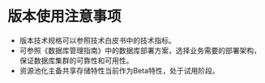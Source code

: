 # 版本使用注意事项

-   版本技术规格可以参照技术白皮书中的技术指标。
-   可参照《数据库管理指南》中的数据库部署方案，选择业务需要的部署架构，保证数据库集群的可靠性和可用性。
-   资源池化主备共享存储特性当前作为Beta特性，处于试用阶段。


